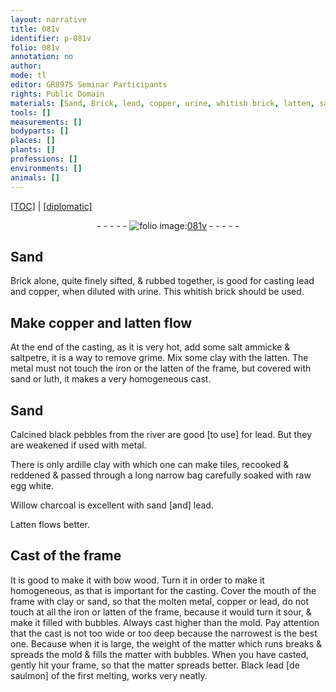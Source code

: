 ```yaml
---
layout: narrative
title: 081v
identifier: p-081v
folio: 081v
annotation: no
author:
mode: tl
editor: GR8975 Seminar Participants
rights: Public Domain
materials: [Sand, Brick, lead, copper, urine, whitish brick, latten, salt ammicke, saltpetre, grime, clay, metal, iron, sand, luth, black pebbles from the river, ardille clay, tiles, long narrow bag, raw egg white, Willow charcoal, Latten, bow wood, molten, Black lead de saulmon]
tools: []
measurements: []
bodyparts: []
places: []
plants: []
professions: []
environments: []
animals: []
---
```


<p><a href="{{ site.baseurl }}/translation/">[TOC]</a> | <a href="{{ site.baseurl }}/texts/p-081v_tc/">[diplomatic]</a></p><div class="folio" align="center">- - - - - <a href="http://gallica.bnf.fr/ark:/12148/btv1b10500001g/f168.image" target="_blank"><img src="https://cu-mkp.github.io/2017-workshop-edition/assets/photo-icon.png" alt="folio image: " style="display:inline-block; margin-bottom:-3px;"/>081v</a> - - - - - </div>  
  

## <span class="m">Sand</span>

 
<span class="m">Brick</span> alone, quite finely sifted, & rubbed together, is good for casting <span class="m">lead</span> and <span class="m">copper</span>, when diluted with <span class="m">urine</span>. This <span class="m">whitish brick</span> should be used.
 
 
  

## Make <span class="m">copper</span> and <span class="m">latten</span> flow

 
At the end of the casting, as it is very hot, add some <span class="m">salt ammicke</span> & <span class="m">saltpetre</span>, it is a way to remove <span class="m">grime</span>. Mix some <span class="m">clay</span> with the <span class="m">latten</span>. The <span class="m">metal</span> must not touch the <span class="m">iron</span> or the <span class="m">latten</span> of the frame, but covered with <span class="m">sand</span> or <span class="m">luth</span>, it makes a very homogeneous cast.
 
 
  

## <span class="m">Sand</span>

 
Calcined <span class="m">black pebbles from the river</span> are good [to use] for <span class="m">lead</span>. But they are weakened if used with <span class="m">metal</span>.
 
There is only <span class="m">ardille clay</span> with which one can make <span class="m">tiles</span>, recooked & reddened & passed through a <span class="m">long narrow bag</span> carefully soaked with <span class="m">raw egg white</span>.
 
<span class="m">Willow charcoal</span> is excellent with <span class="m">sand</span> [and] <span class="m">lead</span>.
 
<span class="m">Latten</span> flows better.
 
 
  

## Cast of the frame

 
It is good to make it with <span class="m">bow wood</span>. Turn it in order to make it homogeneous, as that is important for the casting. Cover the mouth of the frame with <span class="m">clay</span> or <span class="m">sand</span>, so that the <span class="m">molten</span> <span class="m">metal</span>, <span class="m">copper</span> or <span class="m">lead</span>, do not touch at all the <span class="m">iron</span> or <span class="m">latten</span> of the frame, because it would turn it sour, & make it filled with bubbles. Always cast higher than the mold. Pay attention that the cast is not too wide or too deep because the narrowest is the best one. Because when it is large, the weight of the matter which runs breaks & spreads the mold & fills the matter with bubbles. When you have casted, gently hit your frame, so that the matter spreads better. <span class="m">Black lead [de saulmon]</span> of the first melting, works very neatly.
 

